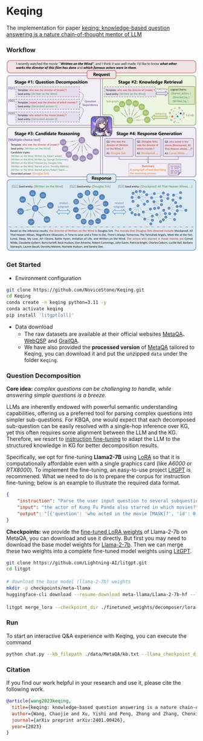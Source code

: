# Keqing
The implementation for paper [keqing: knowledge-based question answering is a nature chain-of-thought mentor of LLM](https://arxiv.org/abs/2401.00426)

### Workflow
![keqing's workflow](/assets/workflow.jpg)

### Get Started
- Environment configuration
```bash
git clone https://github.com/NoviceStone/Keqing.git
cd Keqing
conda create -n keqing python=3.11 -y
conda activate keqing
pip install 'litgpt[all]'
```

- Data download
  - The raw datasets are available at their official websites [MetaQA](https://github.com/yuyuz/MetaQA)、[WebQSP](https://www.microsoft.com/en-us/download/details.aspx?id=52763) and [GrailQA](https://dki-lab.github.io/GrailQA).
  - We have also provided the **processed version** of [MetaQA](https://drive.google.com/file/d/1kQ5d9ASbc53BDQDoxM2_-c5J5wkaDjz5/view?usp=sharing) tailored to Keqing, you can download it and put the unzipped `data` under the folder `Keqing`.

### Question Decomposition
**Core idea:** *complex questions can be challenging to handle, while answering simple questions is a breeze.*

LLMs are inherently endowed with powerful semantic understanding capabilities, offering us a preferred tool for parsing complex questions into simpler sub-questions. 
For KBQA, one would expect that each decomposed sub-question can be easily resolved with a single-hop inference over KG, yet this often requires some alignment between the LLM and the KG.
Therefore, we resort to [instruction fine-tuning](https://arxiv.org/abs/2203.02155) to adapt the LLM to the structured knowledge in KG for better decomposition results.

Specifically, we opt for fine-tuning **Llama2-7B** using [LoRA](https://arxiv.org/abs/2106.09685) so that it is computationally affordable even with a single graphics card (like *A6000* or *RTX8000*).
To implement the fine-tuning, an easy-to-use project [LitGPT](https://github.com/Lightning-AI/litgpt) is recommened. What we need to do is to prepare the corpus for instruction fine-tuning; below is an example to illustrate the required data format.
```JSON
{
    "instruction": "Parse the user input question to several subquestions: [{'question': subquestion, 'id': subquestion_id, 'dep': dependency_subquestion_id, 'seed_entity': seed_entity or <GENERATED>-dep_id}]...",
    "input": "the actor of Kung Fu Panda also starred in which movies?",
    "output": "[{'question': 'who acted in the movie [MASK]?', 'id': 0, 'dep': [-1], 'seed_entity': ['Kung Fu Panda']}, {'question': 'what films did [MASK] act in?', 'id': 1, 'dep': [0], 'seed_entity': ['<GENERATED>-0']}]"
}
```

**Checkpoints:** we provide the [fine-tuned LoRA weights](https://drive.google.com/file/d/19Edq-ObuouZto6_w0yMEk53uEO8StYq6/view?usp=drive_link) of Llama-2-7b on MetaQA, you can download and use it directly. But first you may need to download the base model weights for [Llama-2-7b](https://huggingface.co/meta-llama/Llama-2-7b-hf/tree/main). Then we can merge these two weights into a complete fine-tuned model weights using [LitGPT](https://github.com/Lightning-AI/litgpt).
```bash
git clone https://github.com/Lightning-AI/litgpt.git
cd litgpt

# download the base model (llama-2-7b) weights
mkdir -p checkpoints/meta-llama
huggingface-cli download --resume-download meta-llama/Llama-2-7b-hf --local-dir ./checkpoints/meta-llama --token *****

litgpt merge_lora --checkpoint_dir ./finetuned_weights/decomposer/lora-llama-7b-MetaQA/final
```

### Run
To start an interactive Q&A experience with Keqing, you can execute the command
```bash
python chat.py --kb_filepath ./data/MetaQA/kb.txt --llama_checkpoint_dir ./finetuned_weights/decomposer/lora-llama-7b-MetaQA/final
```

### Citation
If you find our work helpful in your research and use it, please cite the following work.
```bib
@article{wang2023keqing,
  title={keqing: knowledge-based question answering is a nature chain-of-thought mentor of LLM},
  author={Wang, Chaojie and Xu, Yishi and Peng, Zhong and Zhang, Chenxi and Chen, Bo and Wang, Xinrun and Feng, Lei and An, Bo},
  journal={arXiv preprint arXiv:2401.00426},
  year={2023}
}
```
